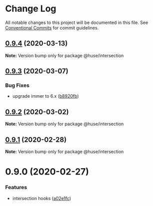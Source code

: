 # Change Log

All notable changes to this project will be documented in this file.
See [Conventional Commits](https://conventionalcommits.org) for commit guidelines.

## [0.9.4](https://github.com/ecomfe/react-hooks/compare/@huse/intersection@0.9.3...@huse/intersection@0.9.4) (2020-03-13)

**Note:** Version bump only for package @huse/intersection





## [0.9.3](https://github.com/ecomfe/react-hooks/compare/@huse/intersection@0.9.2...@huse/intersection@0.9.3) (2020-03-07)


### Bug Fixes

* upgrade immer to 6.x ([b8920fb](https://github.com/ecomfe/react-hooks/commit/b8920fb67a14bd111b543efdcd58b67b8277ba46))





## [0.9.2](https://github.com/ecomfe/react-hooks/compare/@huse/intersection@0.9.1...@huse/intersection@0.9.2) (2020-03-02)

**Note:** Version bump only for package @huse/intersection





## [0.9.1](https://github.com/ecomfe/react-hooks/compare/@huse/intersection@0.9.0...@huse/intersection@0.9.1) (2020-02-28)

**Note:** Version bump only for package @huse/intersection





# 0.9.0 (2020-02-27)


### Features

* intersection hooks ([a02e1fc](https://github.com/ecomfe/react-hooks/commit/a02e1fcb2b09f6d8fb67d79bf4dd09fe121a4347))
